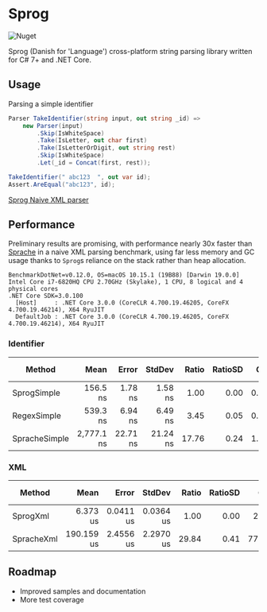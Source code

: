 # Sprog
![Nuget](https://img.shields.io/nuget/v/wivuu.sprog.svg)

Sprog (Danish for 'Language') cross-platform string parsing library written for C# 7+ and .NET Core.

## Usage

Parsing a simple identifier

```C#
Parser TakeIdentifier(string input, out string _id) =>
    new Parser(input)
        .Skip(IsWhiteSpace)
        .Take(IsLetter, out char first)
        .Take(IsLetterOrDigit, out string rest)
        .Skip(IsWhiteSpace)
        .Let(_id = Concat(first, rest));

TakeIdentifier(" abc123  ", out var id);
Assert.AreEqual("abc123", id);
```

[Sprog Naive XML parser](./Tests/TestXml.cs)

## Performance
Preliminary results are promising, with performance nearly 30x faster than [Sprache](https://github.com/sprache/Sprache/) in a naive XML parsing benchmark, using far less memory and GC usage thanks to `Sprog`s reliance on the stack rather than heap allocation.

```
BenchmarkDotNet=v0.12.0, OS=macOS 10.15.1 (19B88) [Darwin 19.0.0]
Intel Core i7-6820HQ CPU 2.70GHz (Skylake), 1 CPU, 8 logical and 4 physical cores
.NET Core SDK=3.0.100
  [Host]     : .NET Core 3.0.0 (CoreCLR 4.700.19.46205, CoreFX 4.700.19.46214), X64 RyuJIT
  DefaultJob : .NET Core 3.0.0 (CoreCLR 4.700.19.46205, CoreFX 4.700.19.46214), X64 RyuJIT
```

### Identifier

|        Method |       Mean |    Error |   StdDev | Ratio | RatioSD |  Gen 0 | Gen 1 | Gen 2 | Allocated |
|-------------- |-----------:|---------:|---------:|------:|--------:|-------:|------:|------:|----------:|
|   SprogSimple |   156.5 ns |  1.78 ns |  1.58 ns |  1.00 |    0.00 | 0.0706 |     - |     - |     296 B |
|   RegexSimple |   539.3 ns |  6.94 ns |  6.49 ns |  3.45 |    0.05 | 0.1011 |     - |     - |     424 B |
| SpracheSimple | 2,777.1 ns | 22.71 ns | 21.24 ns | 17.76 |    0.24 | 1.3657 |     - |     - |    5712 B |


### XML

|     Method |       Mean |     Error |    StdDev | Ratio | RatioSD |   Gen 0 | Gen 1 | Gen 2 | Allocated |
|----------- |-----------:|----------:|----------:|------:|--------:|--------:|------:|------:|----------:|
|   SprogXml |   6.373 us | 0.0411 us | 0.0364 us |  1.00 |    0.00 |  2.1057 |     - |     - |   8.62 KB |
| SpracheXml | 190.159 us | 2.4556 us | 2.2970 us | 29.84 |    0.41 | 77.1484 |     - |     - | 315.27 KB |

## Roadmap
- Improved samples and documentation
- More test coverage
